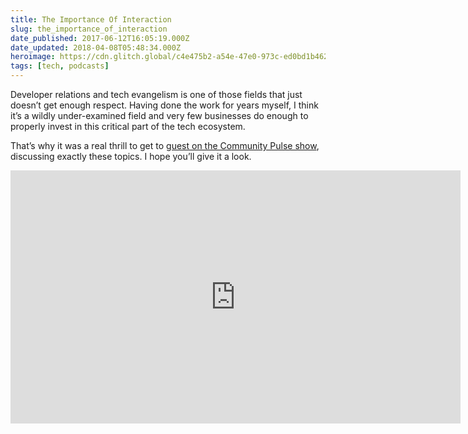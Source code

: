 ```yaml
---
title: The Importance Of Interaction
slug: the_importance_of_interaction
date_published: 2017-06-12T16:05:19.000Z
date_updated: 2018-04-08T05:48:34.000Z
heroimage: https://cdn.glitch.global/c4e475b2-a54e-47e0-973c-ed0bd1b46262/community-pulse.png?v=1669785695429
tags: [tech, podcasts]
---
```


Developer relations and tech evangelism is one of those fields that just doesn’t get enough respect. Having done the work for years myself, I think it’s a wildly under-examined field and very few businesses do enough to properly invest in this critical part of the tech ecosystem.

That’s why it was a real thrill to get to [guest on the Community Pulse show](http://communitypulse.io/anil-dash/), discussing exactly these topics. I hope you’ll give it a look.

<iframe width="720" height="405" src="https://www.youtube.com/embed/mvdBYNd2J9g" title="Community Pulse - Episode 17 - The Importance of Interaction" frameborder="0" allow="accelerometer; autoplay; clipboard-write; encrypted-media; gyroscope; picture-in-picture" allowfullscreen></iframe>
